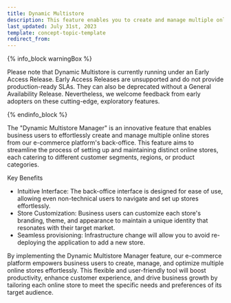 ```yaml
---
title: Dynamic Multistore
description: This feature enables you to create and manage multiple online stores from Spryker's back office.
last_updated: July 31st, 2023
template: concept-topic-template
redirect_from:
---
```


{% info_block warningBox %}

Please note that Dynamic Multistore is currently running under an Early Access Release. Early Access Releases are unsupported and do not provide production-ready SLAs. They can also be deprecated without a General Availability Release. Nevertheless, we welcome feedback from early adopters on these cutting-edge, exploratory features.

{% endinfo_block %} 

The "Dynamic Multistore Manager" is an innovative feature that enables business users to effortlessly create and manage multiple online stores from our e-commerce platform's back-office. This feature aims to streamline the process of setting up and maintaining distinct online stores, each catering to different customer segments, regions, or product categories.

Key Benefits
* Intuitive Interface: The back-office interface is designed for ease of use, allowing even non-technical users to navigate and set up stores effortlessly.
* Store Customization: Business users can customize each store's branding, theme, and appearance to maintain a unique identity that resonates with their target market.
* Seamless provisioning: Infrastructure change will allow you to avoid re-deploying the application to add a new store.


By implementing the Dynamic Multistore Manager feature, our e-commerce platform empowers business users to create, manage, and optimize multiple online stores effortlessly. This flexible and user-friendly tool will boost productivity, enhance customer experience, and drive business growth by tailoring each online store to meet the specific needs and preferences of its target audience.
